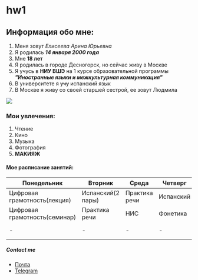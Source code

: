 # hw1
## Информация обо мне:
1. Меня зовут *Елисеева Арина Юрьевна*
2. Я родилась ***14 января 2000 года***
3. Мне **18 лет**
4. Я родилась в городе Десногорск, но сейчас живу в Москве
5. Я учусь в **НИУ ВШЭ** на 1 курсе образовательной программы ***"Иностранные языки и межкультурная коммуникация"***
6. В университете я ~~учу~~ испанский язык
7. В Москве я живу со своей старшей сестрой, ее зовут Людмила

![](https://pp.userapi.com/c824604/v824604938/941cd/lFRvx4TslvI.jpg)
### Мои увлечения:
1. Чтение
2. Кино
3. Музыка
4. Фотография
5. **МАКИЯЖ**

#### Мое расписание занятий:
|Понедельник|Вторник|Среда|Четверг|Пятница|Суббота|
|-----------|-------|-----|-------|-------|-------|
|Цифровая грамотность(лекция)|Испанский(2 пары)|Практика речи|Испанский|Англиский(видео)|Грамматика|
|Цифровая грамотность(семинар)|Практика речи|НИС|Фонетика|Литература Великобритании(семинар)|Грамматика|
|-|-|-|-|Литература Великобритании(лекция)|Латынь|

##### Contact me
* [Почта](mailto:ayueliseeva@edu.hse.ru)
* [Telegram](https://t.me/arinaeliseeva)
